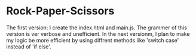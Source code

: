 # Rock-Paper-Scissors
The first version: I create the index.html and main.js. The grammer of this version is ver verbose and unefficient. In the next versionm, I plan to make my logic be more efficient by using diffrent methods like 'switch case' instead of 'if else'.